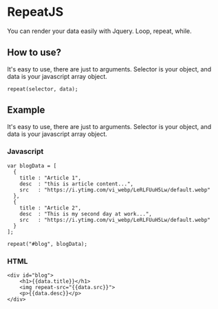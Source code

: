 # RepeatJS
You can render your data easily with Jquery. Loop, repeat, while.

## How to use?
It's easy to use, there are just to arguments. Selector is your object, and data is your javascript array object.
```
repeat(selector, data);
```

## Example
It's easy to use, there are just to arguments. Selector is your object, and data is your javascript array object.

### Javascript
```
var blogData = [
  {
    title : "Article 1",
    desc  : "this is article content...",
    src   : "https://i.ytimg.com/vi_webp/LeRLFUuH5Lw/default.webp"
  },  
  {
    title : "Article 2",
    desc  : "This is my second day at work...",
    src   : "https://i.ytimg.com/vi_webp/LeRLFUuH5Lw/default.webp"
  }
];
	 		
repeat("#blog", blogData);
```

### HTML
```
<div id="blog">
	<h1>{{data.title}}</h1>
	<img repeat-src="{{data.src}}">
	<p>{{data.desc}}</p>
</div>
```
